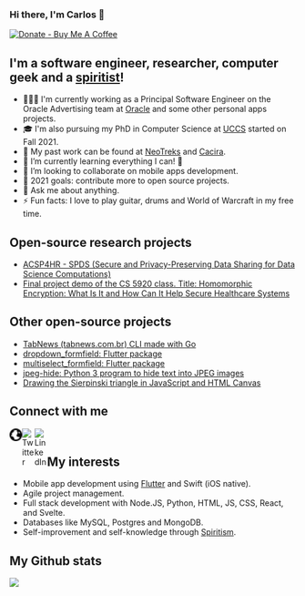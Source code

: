 ### Hi there, I'm Carlos 👋

<a href="https://www.paypal.com/cgi-bin/webscr?cmd=_s-xclick&hosted_button_id=238JE4JGG8QGG&source=url" target="_blank"><img src="https://img.shields.io/badge/Donate-Buy%20Me%20A%20Coffee-yellow.svg" alt="Donate - Buy Me A Coffee" style="height: auto !important;width: auto !important;" ></a>

## I'm a software engineer, researcher, computer geek and a [spiritist](https://www.spiritist.us/spiritism)!
- 👨🏼‍💻 I'm currently working as a Principal Software Engineer on the Oracle Advertising team at [Oracle](https://oracle.com) and some other personal apps projects.
- 🎓 I'm also pursuing my PhD in Computer Science at [UCCS](https://uccs.edu) started on Fall 2021.
- 💾 My past work can be found at [NeoTreks](https://neotreks.com) and [Cacira](https://cacira.com).
- 🌱 I’m currently learning everything I can! 🤣
- 👯 I’m looking to collaborate on mobile apps development.
- 🥅 2021 goals: contribute more to open source projects.
- 💬 Ask me about anything.
- ⚡ Fun facts: I love to play guitar, drums and World of Warcraft in my free time.

## Open-source research projects

- [ACSP4HR - SPDS (Secure and Privacy-Preserving Data Sharing for Data Science Computations)](https://github.com/cetorres/acsp4hr_project)
- [Final project demo of the CS 5920 class. Title: Homomorphic Encryption: What Is It and How Can It Help Secure Healthcare Systems](https://github.com/cetorres/cs5920-project-demo)

## Other open-source projects

- [TabNews (tabnews.com.br) CLI made with Go](https://github.com/cetorres/tn-cli)
- [dropdown_formfield: Flutter package](https://github.com/cetorres/dropdown_formfield)
- [multiselect_formfield: Flutter package](https://github.com/cetorres/multiselect_formfield)
- [jpeg-hide: Python 3 program to hide text into JPEG images](https://github.com/cetorres/jpeg-hide)
- [Drawing the Sierpinski triangle in JavaScript and HTML Canvas](https://github.com/cetorres/sierpinski-triangle-js)

## Connect with me

[<img align="left" alt="website" width="22px" src="https://raw.githubusercontent.com/iconic/open-iconic/master/svg/globe.svg" />](https://cetorres.com)
[<img align="left" alt="Twitter" width="22px" src="https://cdn.jsdelivr.net/npm/simple-icons@v3/icons/twitter.svg" />](https://twitter.com/cetorres)
[<img align="left" alt="LinkedIn" width="22px" src="https://cdn.jsdelivr.net/npm/simple-icons@v3/icons/linkedin.svg" />](https://linkedin.com/in/cetorres)
<br />

## My interests

- Mobile app development using [Flutter](https://flutter.dev) and Swift (iOS native).
- Agile project management.
- Full stack development with Node.JS, Python, HTML, JS, CSS, React, and Svelte.
- Databases like MySQL, Postgres and MongoDB.
- Self-improvement and self-knowledge through [Spiritism](https://spiritist.us/get-to-know-spiritim/).

## My Github stats

<img src="https://github-readme-stats.vercel.app/api?username=cetorres&show_icons=true&theme=default" />
